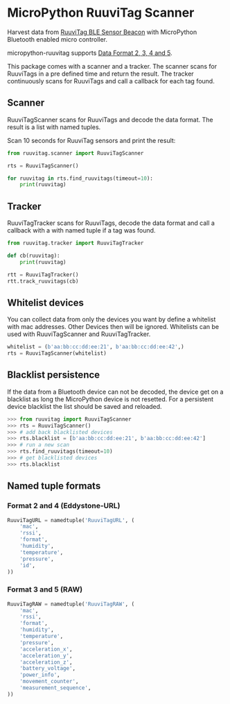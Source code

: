 # MicroPython RuuviTag Scanner

Harvest data from [RuuviTag BLE Sensor Beacon](http://ruuvitag.com/) with MicroPython Bluetooth enabled micro controller.

micropython-ruuvitag supports [Data Format 2, 3, 4 and 5](https://github.com/ruuvi/ruuvi-sensor-protocols).

This package comes with a scanner and a tracker. The scanner scans for RuuviTags in a pre defined time and return the result. The tracker continuously scans for RuuviTags and call a callback for each tag found.

## Scanner

RuuviTagScanner scans for RuuviTags and decode the data format. The result is a list with named tuples.

Scan 10 seconds for RuuviTag sensors and print the result:

```python
from ruuvitag.scanner import RuuviTagScanner

rts = RuuviTagScanner()

for ruuvitag in rts.find_ruuvitags(timeout=10):
    print(ruuvitag)
```

## Tracker

RuuviTagTracker scans for RuuviTags, decode the data format and call a callback with a with named tuple if a tag was found.

```python
from ruuvitag.tracker import RuuviTagTracker

def cb(ruuvitag):
    print(ruuvitag)

rtt = RuuviTagTracker()
rtt.track_ruuvitags(cb)
```

## Whitelist devices

You can collect data from only the devices you want by define a whitelist with mac addresses. Other Devices then will be ignored. Whitelists can be used with RuuviTagScanner and RuuviTagTracker.

```python
whitelist = (b'aa:bb:cc:dd:ee:21', b'aa:bb:cc:dd:ee:42',)
rts = RuuviTagScanner(whitelist)
```

## Blacklist persistence

If the data from a Bluetooth device can not be decoded, the device get on a blacklist as long the MicroPython device is not resetted. For a persistent device blacklist the list should be saved and reloaded.

```python
>>> from ruuvitag import RuuviTagScanner
>>> rts = RuuviTagScanner()
>>> # add back blacklisted devices
>>> rts.blacklist = [b'aa:bb:cc:dd:ee:21', b'aa:bb:cc:dd:ee:42']
>>> # run a new scan
>>> rts.find_ruuvitags(timeout=10)
>>> # get blacklisted devices
>>> rts.blacklist
```

## Named tuple formats

### Format 2 and 4 (Eddystone-URL)

```python
RuuviTagURL = namedtuple('RuuviTagURL', (
    'mac',
    'rssi',
    'format',
    'humidity',
    'temperature',
    'pressure',
    'id',
))
```

### Format 3 and 5 (RAW)

```python
RuuviTagRAW = namedtuple('RuuviTagRAW', (
    'mac',
    'rssi',
    'format',
    'humidity',
    'temperature',
    'pressure',
    'acceleration_x',
    'acceleration_y',
    'acceleration_z',
    'battery_voltage',
    'power_info',
    'movement_counter',
    'measurement_sequence',
))
```
